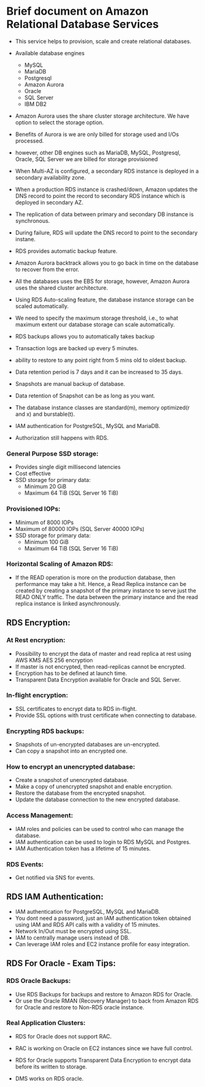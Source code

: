 # Brief document on Amazon Relational Database Services

- This service helps to provision, scale and create relational databases.
- Available database engines
  - MySQL
  - MariaDB
  - Postgresql
  - Amazon Aurora
  - Oracle
  - SQL Server
  - IBM DB2

- Amazon Aurora uses the share cluster storage architecture. We have option to select
  the storage option.
- Benefits of Aurora is we are only billed for storage used and I/Os processed.
- however, other DB engines such as MariaDB, MySQL, Postgresql, Oracle, SQL Server
  we are billed for storage provisioned
- When Multi-AZ is configured, a secondary RDS instance is deployed in a secondary
  availability zone.
- When a production RDS instance is crashed/down, Amazon updates the DNS record to
  point the record to secondary RDS instance which is deployed in secondary AZ.
- The replication of data between primary and secondary DB instance is synchronous.
- During failure, RDS will update the DNS record to point to the secondary instane.
- RDS provides automatic backup feature.
- Amazon Aurora backtrack allows you to go back in time on the database to recover
  from the error.
- All the databases uses the EBS for storage, however, Amazon Aurora uses the shared
  cluster architecture.
- Using RDS Auto-scaling feature, the database instance storage can be scaled automatically.
- We need to specify the maximum storage threshold, i.e., to what maximum extent our database
  storage can scale automatically.
- RDS backups allows you to automatically takes backup
- Transaction logs are backed up every 5 minutes.
- ability to restore to any point right from 5 mins old to oldest backup.
- Data retention period is 7 days and it can be increased to 35 days.
- Snapshots are manual backup of database.
- Data retention of Snapshot can be as long as you want.
- The database instance classes are standard(m), memory optimized(r and x) and burstable(t).
- IAM authentication for PostgreSQL, MySQL and MariaDB.
- Authorization still happens with RDS.

### General Purpose SSD storage:
- Provides single digit millisecond latencies
- Cost effective
- SSD storage for primary data:
  - Minimum 20 GiB
  - Maximum 64 TiB (SQL Server 16 TiB)

### Provisioned IOPs:

- Minimum of 8000 IOPs
- Maximum of 80000 IOPs (SQL Server 40000 IOPs)
- SSD storage for primary data:
  - Minimum 100 GiB
  - Maximum 64 TiB (SQL Server 16 TiB)

### Horizontal Scaling of Amazon RDS:
- If the READ operation is more on the production database, then performance may
  take a hit. Hence, a Read Replica instance can be created by creating a snapshot
  of the primary instance to serve just the READ ONLY traffic. The data between the primary instance and the read
  replica instance is linked asynchronously.

## RDS Encryption:

### At Rest encryption:
 - Possibility to encrypt the data of master and read replica at rest using AWS KMS AES 256 encryption
 - If master is not encrypted, then read-replicas cannot be encrypted.
 - Encryption has to be defined at launch time.
 - Transparent Data Encryption available for Oracle and SQL Server.

### In-flight encryption:
 - SSL certificates to encrypt data to RDS in-flight.
 - Provide SSL options with trust certificate when connecting to database.

### Encrypting RDS backups:

 - Snapshots of un-encrypted databases are un-encrypted.
 - Can copy a snapshot into an encrypted one.

### How to encrypt an unencrypted database:

 - Create a snapshot of unencrypted database.
 - Make a copy of unencrypted snapshot and enable encryption.
 - Restore the database from the encrypted snapshot.
 - Update the database connection to the new encrypted database.

### Access Management:

 - IAM roles and policies can be used to control who can manage the database.
 - IAM authentication can be used to login to RDS MySQL and Postgres.
 - IAM Authentication token has a lifetime of 15 minutes.

### RDS Events:
- Get notified via SNS for events.

## RDS IAM Authentication:
- IAM authentication for PostgreSQL, MySQL and MariaDB.
- You dont need a password, just an IAM authentication token obtained using IAM and RDS API calls with a validity of 15 minutes.
- Network In/Out must be encrypted using SSL.
- IAM to centrally manage users instead of DB.
- Can leverage IAM roles and EC2 instance profile for easy integration.

## RDS For Oracle - Exam Tips:

### RDS Oracle Backups:
- Use RDS Backups for backups and restore to Amazon RDS for Oracle.
- Or use the Oracle RMAN (Recovery Manager) to back from Amazon RDS for Oracle and restore to Non-RDS oracle instance.

### Real Application Clusters:
- RDS for Oracle does not support RAC.
- RAC is working on Oracle on EC2 instances since we have full control.

- RDS for Oracle supports Transparent Data Encryption to encrypt data before its written to storage.
- DMS works on RDS oracle.